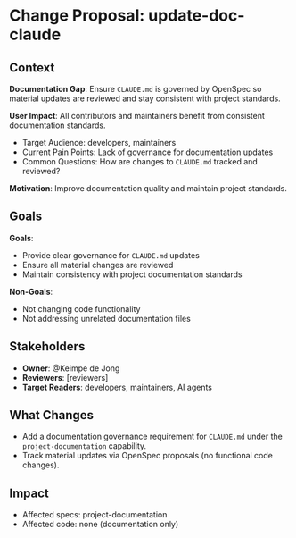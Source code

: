 # Change Proposal: update-doc-claude

## Context

**Documentation Gap**: Ensure `CLAUDE.md` is governed by OpenSpec so material updates are reviewed
and stay consistent with project standards.

**User Impact**: All contributors and maintainers benefit from consistent documentation standards.
- Target Audience: developers, maintainers
- Current Pain Points: Lack of governance for documentation updates
- Common Questions: How are changes to `CLAUDE.md` tracked and reviewed?

**Motivation**: Improve documentation quality and maintain project standards.

## Goals

**Goals**:
- Provide clear governance for `CLAUDE.md` updates
- Ensure all material changes are reviewed
- Maintain consistency with project documentation standards

**Non-Goals**:
- Not changing code functionality
- Not addressing unrelated documentation files

## Stakeholders

- **Owner**: @Keimpe de Jong
- **Reviewers**: [reviewers]
- **Target Readers**: developers, maintainers, AI agents

## What Changes

- Add a documentation governance requirement for `CLAUDE.md` under the `project-documentation` capability.
- Track material updates via OpenSpec proposals (no functional code changes).

## Impact

- Affected specs: project-documentation
- Affected code: none (documentation only)
